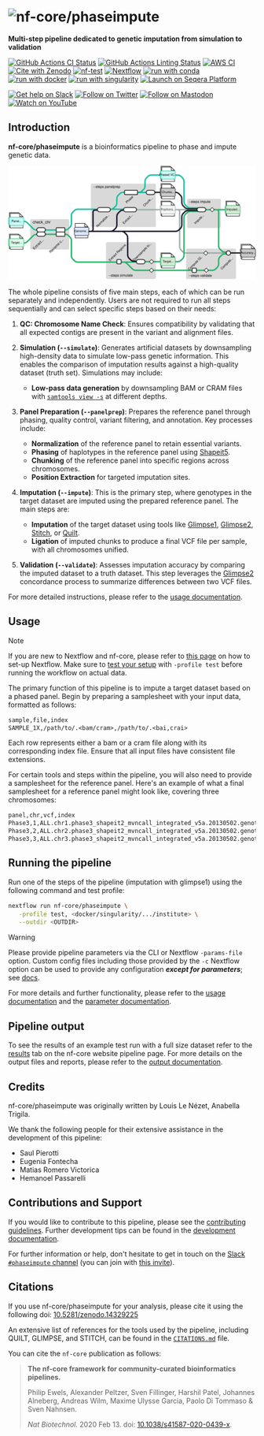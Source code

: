 <h1>
  <picture>
    <source media="(prefers-color-scheme: dark)" srcset="docs/images/logo/nf-core-phaseimpute_logo_dark.png">
    <img alt="nf-core/phaseimpute" src="docs/images/logo/nf-core-phaseimpute_logo_light.png">
  </picture>
</h1>

**Multi-step pipeline dedicated to genetic imputation from simulation to validation**

[![GitHub Actions CI Status](https://github.com/nf-core/phaseimpute/actions/workflows/ci.yml/badge.svg)](https://github.com/nf-core/phaseimpute/actions/workflows/ci.yml)
[![GitHub Actions Linting Status](https://github.com/nf-core/phaseimpute/actions/workflows/linting.yml/badge.svg)](https://github.com/nf-core/phaseimpute/actions/workflows/linting.yml) [![AWS CI](https://img.shields.io/badge/CI%20tests-full%20size-FF9900?labelColor=000000&logo=Amazon%20AWS)](https://nf-co.re/phaseimpute/results) [![Cite with Zenodo](http://img.shields.io/badge/DOI-10.5281/zenodo.14329225-1073c8?labelColor=000000)](https://doi.org/10.5281/zenodo.14329225) [![nf-test](https://img.shields.io/badge/unit_tests-nf--test-337ab7.svg)](https://www.nf-test.com)
[![Nextflow](https://img.shields.io/badge/nextflow%20DSL2-%E2%89%A524.04.2-23aa62.svg)](https://www.nextflow.io/)
[![run with conda](http://img.shields.io/badge/run%20with-conda-3EB049?labelColor=000000&logo=anaconda)](https://docs.conda.io/en/latest/)
[![run with docker](https://img.shields.io/badge/run%20with-docker-0db7ed?labelColor=000000&logo=docker)](https://www.docker.com/)
[![run with singularity](https://img.shields.io/badge/run%20with-singularity-1d355c.svg?labelColor=000000)](https://sylabs.io/docs/)
[![Launch on Seqera Platform](https://img.shields.io/badge/Launch%20%F0%9F%9A%80-Seqera%20Platform-%234256e7)](https://cloud.seqera.io/launch?pipeline=https://github.com/nf-core/phaseimpute)

[![Get help on Slack](http://img.shields.io/badge/slack-nf--core%20%23phaseimpute-4A154B?labelColor=000000&logo=slack)](https://nfcore.slack.com/channels/phaseimpute) [![Follow on Twitter](http://img.shields.io/badge/twitter-%40nf__core-1DA1F2?labelColor=000000&logo=twitter)](https://twitter.com/nf_core) [![Follow on Mastodon](https://img.shields.io/badge/mastodon-nf__core-6364ff?labelColor=FFFFFF&logo=mastodon)](https://mstdn.science/@nf_core) [![Watch on YouTube](http://img.shields.io/badge/youtube-nf--core-FF0000?labelColor=000000&logo=youtube)](https://www.youtube.com/c/nf-core)

## Introduction

**nf-core/phaseimpute** is a bioinformatics pipeline to phase and impute genetic data.

<img src="docs/images/metro/MetroMap_animated.svg" alt="metromap"/>

The whole pipeline consists of five main steps, each of which can be run separately and independently. Users are not required to run all steps sequentially and can select specific steps based on their needs:

1. **QC: Chromosome Name Check**: Ensures compatibility by validating that all expected contigs are present in the variant and alignment files.

2. **Simulation (`--simulate`)**: Generates artificial datasets by downsampling high-density data to simulate low-pass genetic information. This enables the comparison of imputation results against a high-quality dataset (truth set). Simulations may include:

   - **Low-pass data generation** by downsampling BAM or CRAM files with [`samtools view -s`](https://www.htslib.org/doc/samtools-view.html) at different depths.

3. **Panel Preparation (`--panelprep`)**: Prepares the reference panel through phasing, quality control, variant filtering, and annotation. Key processes include:

   - **Normalization** of the reference panel to retain essential variants.
   - **Phasing** of haplotypes in the reference panel using [Shapeit5](https://odelaneau.github.io/shapeit5/).
   - **Chunking** of the reference panel into specific regions across chromosomes.
   - **Position Extraction** for targeted imputation sites.

4. **Imputation (`--impute`)**: This is the primary step, where genotypes in the target dataset are imputed using the prepared reference panel. The main steps are:

   - **Imputation** of the target dataset using tools like [Glimpse1](https://odelaneau.github.io/GLIMPSE/glimpse1/index.html), [Glimpse2](https://odelaneau.github.io/GLIMPSE/), [Stitch](https://github.com/rwdavies/stitch), or [Quilt](https://github.com/rwdavies/QUILT).
   - **Ligation** of imputed chunks to produce a final VCF file per sample, with all chromosomes unified.

5. **Validation (`--validate`)**: Assesses imputation accuracy by comparing the imputed dataset to a truth dataset. This step leverages the [Glimpse2](https://odelaneau.github.io/GLIMPSE/) concordance process to summarize differences between two VCF files.

For more detailed instructions, please refer to the [usage documentation](https://nf-co.re/phaseimpute/usage).

## Usage

> [!NOTE]
> If you are new to Nextflow and nf-core, please refer to [this page](https://nf-co.re/docs/usage/installation) on how to set-up Nextflow. Make sure to [test your setup](https://nf-co.re/docs/usage/introduction#how-to-run-a-pipeline) with `-profile test` before running the workflow on actual data.

The primary function of this pipeline is to impute a target dataset based on a phased panel. Begin by preparing a samplesheet with your input data, formatted as follows:

```csv title="samplesheet.csv"
sample,file,index
SAMPLE_1X,/path/to/.<bam/cram>,/path/to/.<bai,crai>
```

Each row represents either a bam or a cram file along with its corresponding index file. Ensure that all input files have consistent file extensions.

For certain tools and steps within the pipeline, you will also need to provide a samplesheet for the reference panel. Here's an example of what a final samplesheet for a reference panel might look like, covering three chromosomes:

```csv title="panel.csv"
panel,chr,vcf,index
Phase3,1,ALL.chr1.phase3_shapeit2_mvncall_integrated_v5a.20130502.genotypes.vcf.gz,ALL.chr1.phase3_shapeit2_mvncall_integrated_v5a.20130502.genotypes.vcf.gz.csi
Phase3,2,ALL.chr2.phase3_shapeit2_mvncall_integrated_v5a.20130502.genotypes.vcf.gz,ALL.chr2.phase3_shapeit2_mvncall_integrated_v5a.20130502.genotypes.vcf.gz.csi
Phase3,3,ALL.chr3.phase3_shapeit2_mvncall_integrated_v5a.20130502.genotypes.vcf.gz,ALL.chr3.phase3_shapeit2_mvncall_integrated_v5a.20130502.genotypes.vcf.gz.csi
```

## Running the pipeline

Run one of the steps of the pipeline (imputation with glimpse1) using the following command and test profile:

```bash
nextflow run nf-core/phaseimpute \
   -profile test, <docker/singularity/.../institute> \
   --outdir <OUTDIR>
```

> [!WARNING]
> Please provide pipeline parameters via the CLI or Nextflow `-params-file` option. Custom config files including those provided by the `-c` Nextflow option can be used to provide any configuration _**except for parameters**_; see [docs](https://nf-co.re/docs/usage/getting_started/configuration#custom-configuration-files).

For more details and further functionality, please refer to the [usage documentation](https://nf-co.re/phaseimpute/usage) and the [parameter documentation](https://nf-co.re/phaseimpute/parameters).

## Pipeline output

To see the results of an example test run with a full size dataset refer to the [results](https://nf-co.re/phaseimpute/results) tab on the nf-core website pipeline page.
For more details on the output files and reports, please refer to the [output documentation](https://nf-co.re/phaseimpute/output).

## Credits

nf-core/phaseimpute was originally written by Louis Le Nézet, Anabella Trigila.

We thank the following people for their extensive assistance in the development of this pipeline:

- Saul Pierotti
- Eugenia Fontecha
- Matias Romero Victorica
- Hemanoel Passarelli

## Contributions and Support

If you would like to contribute to this pipeline, please see the [contributing guidelines](.github/CONTRIBUTING.md). Further development tips can be found in the [development documentation](docs/development.md).

For further information or help, don't hesitate to get in touch on the [Slack `#phaseimpute` channel](https://nfcore.slack.com/channels/phaseimpute) (you can join with [this invite](https://nf-co.re/join/slack)).

## Citations

If you use nf-core/phaseimpute for your analysis, please cite it using the following doi: [10.5281/zenodo.14329225](https://doi.org/10.5281/zenodo.14329225)

An extensive list of references for the tools used by the pipeline, including QUILT, GLIMPSE, and STITCH, can be found in the [`CITATIONS.md`](CITATIONS.md) file.

You can cite the `nf-core` publication as follows:

> **The nf-core framework for community-curated bioinformatics pipelines.**
>
> Philip Ewels, Alexander Peltzer, Sven Fillinger, Harshil Patel, Johannes Alneberg, Andreas Wilm, Maxime Ulysse Garcia, Paolo Di Tommaso & Sven Nahnsen.
>
> _Nat Biotechnol._ 2020 Feb 13. doi: [10.1038/s41587-020-0439-x](https://dx.doi.org/10.1038/s41587-020-0439-x).

